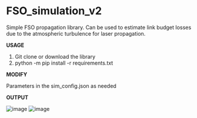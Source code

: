 # FSO_simulation_v2
Simple FSO propagation library. Can be used to estimate link budget losses due to the atmospheric turbulence for laser propagation. 

**USAGE**

1. Git clone or download the library
2. python -m pip install -r requirements.txt 

**MODIFY**

Parameters in the sim_config.json as needed

**OUTPUT**

![image](https://github.com/MarcnKov/FSO_simulation_v2/assets/46137836/71328fd6-879a-43f7-8ad5-fec775ab6a4f)
![image](https://github.com/MarcnKov/FSO_simulation_v2/assets/46137836/bf415d49-0fd7-4813-9054-15187ec97dfb)
